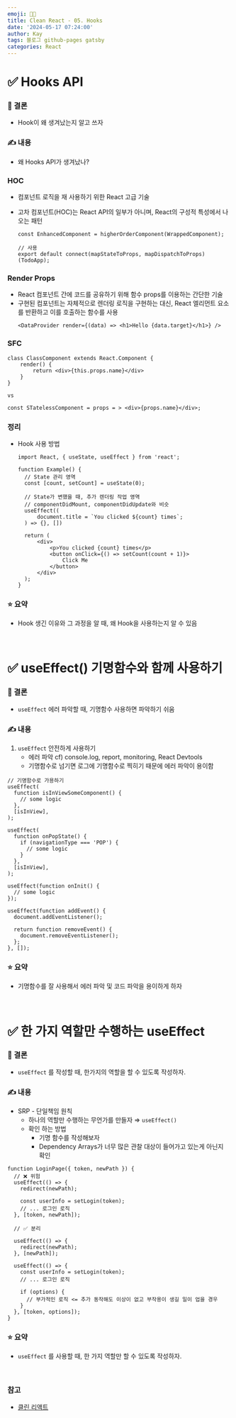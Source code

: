 ```yaml
---
emoji: 👨‍💻
title: Clean React - 05. Hooks
date: '2024-05-17 07:24:00'
author: Kay
tags: 블로그 github-pages gatsby
categories: React
---
```


# ✅ Hooks API

### 🌈 결론

- Hook이 왜 생겨났는지 알고 쓰자

### ✍️ 내용

- 왜 Hooks API가 생겨났나?

### HOC

- 컴포넌트 로직을 재 사용하기 위한 React 고급 기술
- 고차 컴포넌트(HOC)는 React API의 일부가 아니며, React의 구성적 특성에서 나오는 패턴

  ```tsx
  const EnhancedComponent = higherOrderComponent(WrappedComponent);

  // 사용
  export default connect(mapStateToProps, mapDispatchToProps)(TodoApp);
  ```

### Render Props

- React 컴포넌트 간에 코드를 공유하기 위해 함수 props를 이용하는 간단한 기술
- 구현된 컴포넌트는 자체적으로 렌더링 로직을 구현하는 대신, React 엘리먼트 요소를 반환하고 이를 호출하는 함수를 사용
  ```tsx
  <DataProvider render={(data) => <h1>Hello {data.target}</h1>} />
  ```

### SFC

```tsx
class ClassComponent extends React.Component {
	render() {
		return <div>{this.props.name}</div>
	}
}

vs

const STatelessComponent = props = > <div>{props.name}</div>;
```

### 정리

- Hook 사용 방법

  ```tsx
  import React, { useState, useEffect } from 'react';

  function Example() {
  	// State 관리 영역
  	const [count, setCount] = useState(0);

  	// State가 변했을 때, 추가 렌더링 작업 영역
  	// componentDidMount, componentDidUpdate와 비슷
  	useEffect((
  		document.title = `You clicked ${count} times`;
  	) => {}, [])

  	return (
  		<div>
  			<p>You clicked {count} times</p>
  			<button onClick={() => setCount(count + 1)}>
  				Click Me
  			</button>
  		</div>
  	);
  }
  ```

### ⭐️ 요약

- Hook 생긴 이유와 그 과정을 알 때, 왜 Hook을 사용하는지 알 수 있음

<br>

# ✅ useEffect() 기명함수와 함께 사용하기

### 🌈 결론

- `useEffect` 에러 파악할 때, 기명함수 사용하면 파악하기 쉬움

### ✍️ 내용

1. `useEffect` 안전하게 사용하기
   - 에러 파악 cf) console.log, report, monitoring, React Devtools
   - 기명함수로 넘기면 로그에 기명함수로 찍히기 때문에 에러 파악이 용이함

```tsx
// 기명함수로 가용하기
useEffect(
  function isInViewSomeComponent() {
    // some logic
  },
  [isInView],
);

useEffect(
  function onPopState() {
    if (navigationType === 'POP') {
      // some logic
    }
  },
  [isInView],
);

useEffect(function onInit() {
  // some logic
});

useEffect(function addEvent() {
  document.addEventListener();

  return function removeEvent() {
    document.removeEventListener();
  };
}, []);
```

### ⭐️ 요약

- 기명함수를 잘 사용해서 에러 파악 및 코드 파악을 용이하게 하자

<br>

# ✅ 한 가지 역할만 수행하는 useEffect

### 🌈 결론

- `useEffect` 를 작성할 때, 한가지의 역할을 할 수 있도록 작성하자.

### ✍️ 내용

- SRP - 단일책임 원칙
  - 하나의 역할만 수행하는 무언가를 만들자 ⇒ `useEffect()`
  - 확인 하는 방법
    - 기명 함수를 작성해보자
    - Dependency Arrays가 너무 많은 관찰 대상이 들어가고 있는게 아닌지 확인

```tsx
function LoginPage({ token, newPath }) {
  // ❌ 위험
  useEffect(() => {
    redirect(newPath);

    const userInfo = setLogin(token);
    // ... 로그인 로직
  }, [token, newPath]);

  // ✅ 분리

  useEffect(() => {
    redirect(newPath);
  }, [newPath]);

  useEffect(() => {
    const userInfo = setLogin(token);
    // ... 로그인 로직

    if (options) {
      // 부가적인 로직 <= 추가 동작해도 이상이 없고 부작용이 생길 일이 업을 경우
    }
  }, [token, options]);
}
```

### ⭐️ 요약

- `useEffect` 를 사용할 때, 한 가지 역할만 할 수 있도록 작성하자.

<br>

### 참고

- [클린 리액트](https://www.udemy.com/course/clean-code-react/learn/lecture/41573010#overview)

```toc

```
